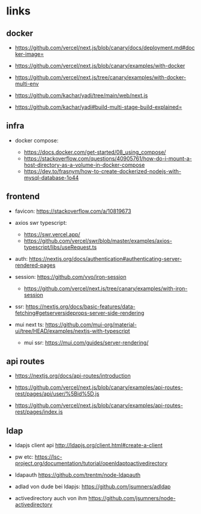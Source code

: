 # links

## docker

- https://github.com/vercel/next.js/blob/canary/docs/deployment.md#docker-image=
- https://github.com/vercel/next.js/blob/canary/examples/with-docker
- https://github.com/vercel/next.js/tree/canary/examples/with-docker-multi-env

- https://github.com/kachar/yadi/tree/main/web/next.js
- https://github.com/kachar/yadi#build-multi-stage-build-explained=

## infra

- docker compose:

  - https://docs.docker.com/get-started/08_using_compose/
  - https://stackoverflow.com/questions/40905761/how-do-i-mount-a-host-directory-as-a-volume-in-docker-compose
  - https://dev.to/frasnym/how-to-create-dockerized-nodejs-with-mysql-database-1o44

## frontend

- favicon: https://stackoverflow.com/a/10819673

- axios swr typescript:

  - https://swr.vercel.app/
  - https://github.com/vercel/swr/blob/master/examples/axios-typescript/libs/useRequest.ts

- auth: https://nextjs.org/docs/authentication#authenticating-server-rendered-pages

- session: https://github.com/vvo/iron-session

  - https://github.com/vercel/next.js/tree/canary/examples/with-iron-session

- ssr: https://nextjs.org/docs/basic-features/data-fetching#getserversideprops-server-side-rendering

- mui next ts: https://github.com/mui-org/material-ui/tree/HEAD/examples/nextjs-with-typescript
  - mui ssr: https://mui.com/guides/server-rendering/

## api routes

- https://nextjs.org/docs/api-routes/introduction

- https://github.com/vercel/next.js/blob/canary/examples/api-routes-rest/pages/api/user/%5Bid%5D.js

- https://github.com/vercel/next.js/blob/canary/examples/api-routes-rest/pages/index.js

## ldap

- ldapjs client api http://ldapjs.org/client.html#create-a-client

- pw etc: https://lsc-project.org/documentation/tutorial/openldaptoactivedirectory

- ldapauth https://github.com/trentm/node-ldapauth

- adlad von dude bei ldapjs: https://github.com/jsumners/adldap

- activedirectory auch von ihm https://github.com/jsumners/node-activedirectory
